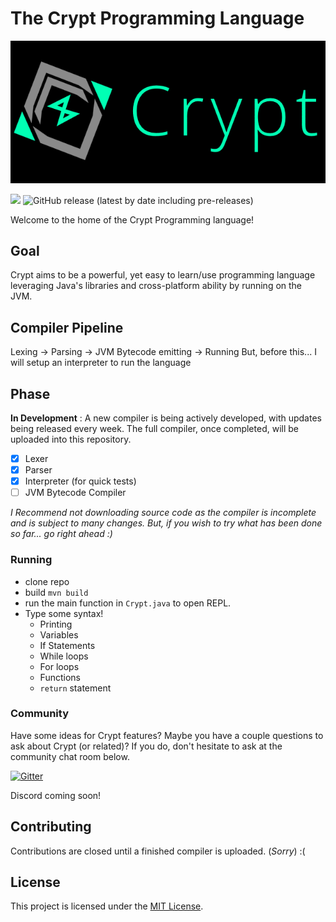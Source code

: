 # The Crypt Programming Language

<img src="https://github.com/Crypt-Language/Crypt/blob/main/Logo/PNG/CryptLogoLarge_Dark.png" width="1000px" height="auto">

![](https://img.shields.io/github/license/Crypt-Language/Crypt)
![GitHub release (latest by date including pre-releases)](https://img.shields.io/github/v/release/Crypt-Language/Crypt?include_prereleases)

Welcome to the home of the Crypt Programming language!

## Goal
Crypt aims to be a powerful, yet easy to learn/use  programming language leveraging Java's libraries and cross-platform ability by running on the JVM.

## Compiler Pipeline
Lexing -> Parsing -> JVM Bytecode emitting -> Running
But, before this... I will setup an interpreter to run the language

## Phase
**In Development** : A new compiler is being actively developed, with updates being released every week. The full compiler, once completed, will be uploaded into this repository.

  - [x] Lexer
  - [x] Parser
  - [x] Interpreter (for quick tests)
  - [ ] JVM Bytecode Compiler

_I Recommend not downloading source code as the compiler is incomplete and is subject to many changes. But, if you wish to try what has been done so far... go right ahead :)_

### Running
 - clone repo
 - build `mvn build`
 - run the main function in `Crypt.java` to open REPL.
 - Type some syntax!
     - Printing
     - Variables
     - If Statements
     - While loops
     - For loops
     - Functions
     - `return` statement

### Community
Have some ideas for Crypt features? Maybe you have a couple questions to ask about Crypt (or related)? If you do, don't hesitate to ask at the community chat room below.

[![Gitter](https://badges.gitter.im/Crypt-Language/community.svg)](https://gitter.im/Crypt-Language/community?utm_source=badge&utm_medium=badge&utm_campaign=pr-badge)

Discord coming soon!

## Contributing

<!--Interested in contributing to Crypt? Refer [CONTRIBUTING.md](https://github.com/Crypt-Language/Crypt/blob/main/CONTRIBUTING.md) for more info.-->
Contributions are closed until a finished compiler is uploaded. (*Sorry*) :(

## License

This project is licensed under the [MIT License](https://github.com/Crypt-Language/Crypt/blob/main/LICENSE).
